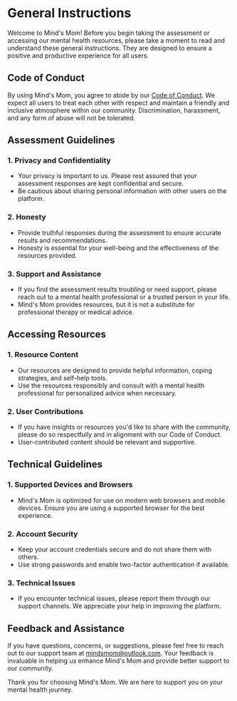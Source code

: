# General Instructions

Welcome to Mind's Mom! Before you begin taking the assessment or accessing our mental health resources, please take a moment to read and understand these general instructions. They are designed to ensure a positive and productive experience for all users.

## Code of Conduct

By using Mind's Mom, you agree to abide by our [Code of Conduct](code-of-conduct.md). We expect all users to treat each other with respect and maintain a friendly and inclusive atmosphere within our community. Discrimination, harassment, and any form of abuse will not be tolerated.

## Assessment Guidelines

### 1. Privacy and Confidentiality

- Your privacy is important to us. Please rest assured that your assessment responses are kept confidential and secure.
- Be cautious about sharing personal information with other users on the platform.

### 2. Honesty

- Provide truthful responses during the assessment to ensure accurate results and recommendations.
- Honesty is essential for your well-being and the effectiveness of the resources provided.

### 3. Support and Assistance

- If you find the assessment results troubling or need support, please reach out to a mental health professional or a trusted person in your life.
- Mind's Mom provides resources, but it is not a substitute for professional therapy or medical advice.

## Accessing Resources

### 1. Resource Content

- Our resources are designed to provide helpful information, coping strategies, and self-help tools.
- Use the resources responsibly and consult with a mental health professional for personalized advice when necessary.

### 2. User Contributions

- If you have insights or resources you'd like to share with the community, please do so respectfully and in alignment with our Code of Conduct.
- User-contributed content should be relevant and supportive.

## Technical Guidelines

### 1. Supported Devices and Browsers

- Mind's Mom is optimized for use on modern web browsers and mobile devices. Ensure you are using a supported browser for the best experience.

### 2. Account Security

- Keep your account credentials secure and do not share them with others.
- Use strong passwords and enable two-factor authentication if available.

### 3. Technical Issues

- If you encounter technical issues, please report them through our support channels. We appreciate your help in improving the platform.

## Feedback and Assistance

If you have questions, concerns, or suggestions, please feel free to reach out to our support team at mindsmom@outlook.com. Your feedback is invaluable in helping us enhance Mind's Mom and provide better support to our community.

Thank you for choosing Mind's Mom. We are here to support you on your mental health journey.
